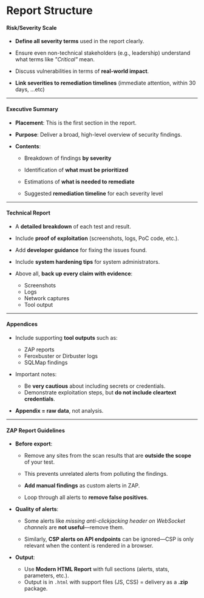 # Report Structure

#### Risk/Severity Scale

- **Define all severity terms** used in the report clearly.
    
- Ensure even non-technical stakeholders (e.g., leadership) understand what terms like _"Critical"_ mean.
    
- Discuss vulnerabilities in terms of **real-world impact**.
    
- **Link severities to remediation timelines** (immediate attention, within 30 days, ...etc)
        
---
#### Executive Summary

- **Placement**: This is the first section in the report.
    
- **Purpose**: Deliver a broad, high-level overview of security findings.
    
- **Contents**:
    
    - Breakdown of findings **by severity**
        
    - Identification of **what must be prioritized**
        
    - Estimations of **what is needed to remediate**
        
    - Suggested **remediation timeline** for each severity level
        
---
#### Technical Report

- A **detailed breakdown** of each test and result.
    
- Include **proof of exploitation** (screenshots, logs, PoC code, etc.).
    
- Add **developer guidance** for fixing the issues found.
    
- Include **system hardening tips** for system administrators.
    
- Above all, **back up every claim with evidence**:
    
    - Screenshots
    - Logs
    - Network captures
    - Tool output
        
---
#### Appendices

- Include supporting **tool outputs** such as:
    
    - ZAP reports
    - Feroxbuster or Dirbuster logs
    - SQLMap findings
    
- Important notes:
    - Be **very cautious** about including secrets or credentials.
    - Demonstrate exploitation steps, but **do not include cleartext credentials**.
        
- **Appendix = raw data**, not analysis.
    
---
#### ZAP Report Guidelines

- **Before export**:
    
    - Remove any sites from the scan results that are **outside the scope** of your test.
        
    - This prevents unrelated alerts from polluting the findings.
        
    - **Add manual findings** as custom alerts in ZAP.
        
    - Loop through all alerts to **remove false positives**.
        
- **Quality of alerts**:
    
    - Some alerts like _missing anti-clickjacking header on WebSocket channels_ are **not useful**—remove them.
        
    - Similarly, **CSP alerts on API endpoints** can be ignored—CSP is only relevant when the content is rendered in a browser.
        
- **Output**:
    
    - Use **Modern HTML Report** with full sections (alerts, stats, parameters, etc.).
    - Output is in `.html` with support files (JS, CSS) = delivery as a **.zip** package.
